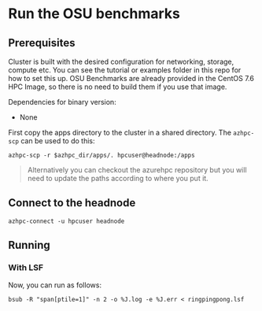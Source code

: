 # Run the OSU benchmarks

## Prerequisites

Cluster is built with the desired configuration for networking, storage, compute etc. You can see the tutorial or examples folder in this repo for how to set this up.
OSU Benchmarks are already provided in the CentOS 7.6 HPC Image, so there is no need to build them if you use that image.

Dependencies for binary version:

* None

First copy the apps directory to the cluster in a shared directory.  The `azhpc-scp` can be used to do this:

```
azhpc-scp -r $azhpc_dir/apps/. hpcuser@headnode:/apps
```

> Alternatively you can checkout the azurehpc repository but you will need to update the paths according to where you put it.

## Connect to the headnode

```
azhpc-connect -u hpcuser headnode
```

## Running

### With LSF
Now, you can run as follows:

```
bsub -R "span[ptile=1]" -n 2 -o %J.log -e %J.err < ringpingpong.lsf
```

